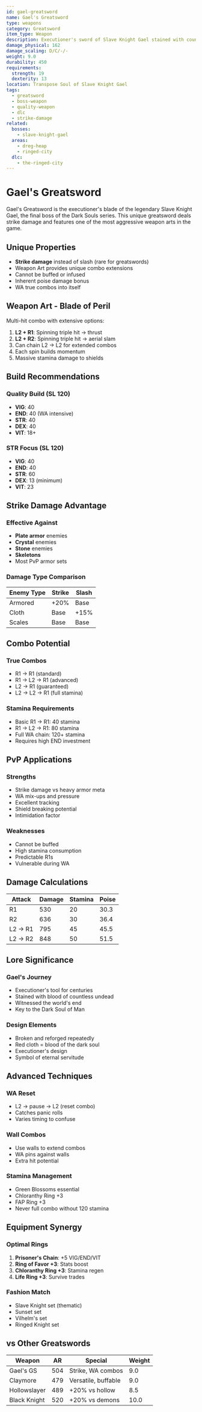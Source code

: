 ```yaml
---
id: gael-greatsword
name: Gael's Greatsword
type: weapons
category: Greatsword
item_type: Weapon
description: Executioner's sword of Slave Knight Gael stained with countless deaths
damage_physical: 162
damage_scaling: D/C/-/-
weight: 9.0
durability: 450
requirements:
  strength: 19
  dexterity: 13
location: Transpose Soul of Slave Knight Gael
tags:
  - greatsword
  - boss-weapon
  - quality-weapon
  - dlc
  - strike-damage
related:
  bosses:
    - slave-knight-gael
  areas:
    - dreg-heap
    - ringed-city
  dlc:
    - the-ringed-city
---
```


# Gael's Greatsword

Gael's Greatsword is the executioner's blade of the legendary Slave Knight Gael, the final boss of the Dark Souls series. This unique greatsword deals strike damage and features one of the most aggressive weapon arts in the game.

## Unique Properties

- **Strike damage** instead of slash (rare for greatswords)
- Weapon Art provides unique combo extensions
- Cannot be buffed or infused
- Inherent poise damage bonus
- WA true combos into itself

## Weapon Art - Blade of Peril

Multi-hit combo with extensive options:
1. **L2 + R1**: Spinning triple hit → thrust
2. **L2 + R2**: Spinning triple hit → aerial slam
3. Can chain L2 → L2 for extended combos
4. Each spin builds momentum
5. Massive stamina damage to shields

## Build Recommendations

### Quality Build (SL 120)
- **VIG**: 40
- **END**: 40 (WA intensive)
- **STR**: 40
- **DEX**: 40
- **VIT**: 18+

### STR Focus (SL 120)
- **VIG**: 40
- **END**: 40
- **STR**: 60
- **DEX**: 13 (minimum)
- **VIT**: 23

## Strike Damage Advantage

### Effective Against
- **Plate armor** enemies
- **Crystal** enemies
- **Stone** enemies
- **Skeletons**
- Most PvP armor sets

### Damage Type Comparison
| Enemy Type | Strike | Slash |
|------------|---------|--------|
| Armored | +20% | Base |
| Cloth | Base | +15% |
| Scales | Base | Base |

## Combo Potential

### True Combos
- R1 → R1 (standard)
- R1 → L2 → R1 (advanced)
- L2 → R1 (guaranteed)
- L2 → L2 → R1 (full stamina)

### Stamina Requirements
- Basic R1 → R1: 40 stamina
- R1 → L2 → R1: 80 stamina
- Full WA chain: 120+ stamina
- Requires high END investment

## PvP Applications

### Strengths
- Strike damage vs heavy armor meta
- WA mix-ups and pressure
- Excellent tracking
- Shield breaking potential
- Intimidation factor

### Weaknesses
- Cannot be buffed
- High stamina consumption
- Predictable R1s
- Vulnerable during WA

## Damage Calculations

| Attack | Damage | Stamina | Poise |
|--------|---------|----------|--------|
| R1 | 530 | 20 | 30.3 |
| R2 | 636 | 30 | 36.4 |
| L2 → R1 | 795 | 45 | 45.5 |
| L2 → R2 | 848 | 50 | 51.5 |

## Lore Significance

### Gael's Journey
- Executioner's tool for centuries
- Stained with blood of countless undead
- Witnessed the world's end
- Key to the Dark Soul of Man

### Design Elements
- Broken and reforged repeatedly
- Red cloth = blood of the dark soul
- Executioner's design
- Symbol of eternal servitude

## Advanced Techniques

### WA Reset
- L2 → pause → L2 (reset combo)
- Catches panic rolls
- Varies timing to confuse

### Wall Combos
- Use walls to extend combos
- WA pins against walls
- Extra hit potential

### Stamina Management
- Green Blossoms essential
- Chloranthy Ring +3
- FAP Ring +3
- Never full combo without 120 stamina

## Equipment Synergy

### Optimal Rings
1. **Prisoner's Chain**: +5 VIG/END/VIT
2. **Ring of Favor +3**: Stats boost
3. **Chloranthy Ring +3**: Stamina regen
4. **Life Ring +3**: Survive trades

### Fashion Match
- Slave Knight set (thematic)
- Sunset set
- Vilhelm's set
- Ringed Knight set

## vs Other Greatswords

| Weapon | AR | Special | Weight |
|--------|-----|----------|---------|
| Gael's GS | 504 | Strike, WA combos | 9.0 |
| Claymore | 479 | Versatile, buffable | 9.0 |
| Hollowslayer | 489 | +20% vs hollow | 8.5 |
| Black Knight | 520 | +20% vs demons | 10.0 |